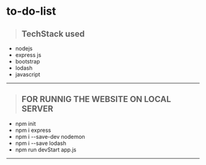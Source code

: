 # to-do-list


> ## **TechStack used**

- nodejs
- express js
- bootstrap
- lodash
- javascript

---

> ## **FOR RUNNIG THE WEBSITE ON LOCAL SERVER**

- npm init
- npm i express 
- npm i --save-dev nodemon
- npm i --save lodash
- npm run devStart app.js 

---
